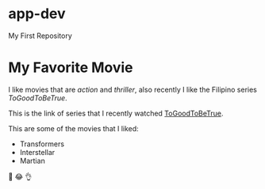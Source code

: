 # app-dev
My First Repository

# My Favorite Movie

I like movies that are _action_ and _thriller_, also recently I like the Filipino series _ToGoodToBeTrue_.

This is the link of series that I recently watched [ToGoodToBeTrue](https://www.netflix.com/ph/title/81590938).

This are some of the movies that I liked:
- Transformers
- Interstellar
- Martian

:tada: :joy: :ok_hand:
